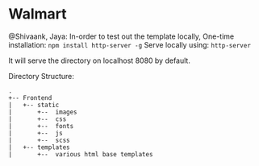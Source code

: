 # Walmart

@Shivaank, Jaya: In-order to test out the template locally,
One-time installation: `npm install http-server -g`
Serve locally using: `http-server`

It will serve the directory on localhost 8080 by default.

Directory Structure: 
```
.
+-- Frontend
|   +-- static
|		+--  images
|		+--  css
|		+--  fonts
|		+--  js
|		+--  scss
|	+-- templates
|		+--  various html base templates
```

